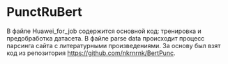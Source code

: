 # PunctRuBert
В файле Huawei_for_job содержится основной код: тренировка и предобработка датасета.
В файле parse data происходит процесс парсинга сайта с литературными произведениями.
За основу был взят код из репозитория https://github.com/nkrnrnk/BertPunc.
